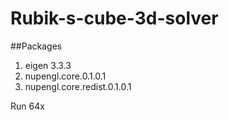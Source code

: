 # Rubik-s-cube-3d-solver

##Packages
1. eigen 3.3.3
2. nupengl.core.0.1.0.1
3. nupengl.core.redist.0.1.0.1

Run 64x
